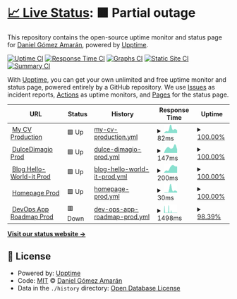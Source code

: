 # [📈 Live Status](https://danielitogomez.github.io/upptime): <!--live status--> **🟧 Partial outage**

This repository contains the open-source uptime monitor and status page for [Daniel Gómez Amarán](https://www.helloworld-it.com/), powered by [Upptime](https://github.com/upptime/upptime).

[![Uptime CI](https://github.com/danielitogomez/upptime/workflows/Uptime%20CI/badge.svg)](https://github.com/danielitogomez/upptime/actions?query=workflow%3A%22Uptime+CI%22)
[![Response Time CI](https://github.com/danielitogomez/upptime/workflows/Response%20Time%20CI/badge.svg)](https://github.com/danielitogomez/upptime/actions?query=workflow%3A%22Response+Time+CI%22)
[![Graphs CI](https://github.com/danielitogomez/upptime/workflows/Graphs%20CI/badge.svg)](https://github.com/danielitogomez/upptime/actions?query=workflow%3A%22Graphs+CI%22)
[![Static Site CI](https://github.com/danielitogomez/upptime/workflows/Static%20Site%20CI/badge.svg)](https://github.com/danielitogomez/upptime/actions?query=workflow%3A%22Static+Site+CI%22)
[![Summary CI](https://github.com/danielitogomez/upptime/workflows/Summary%20CI/badge.svg)](https://github.com/danielitogomez/upptime/actions?query=workflow%3A%22Summary+CI%22)

With [Upptime](https://upptime.js.org), you can get your own unlimited and free uptime monitor and status page, powered entirely by a GitHub repository. We use [Issues](https://github.com/danielitogomez/upptime/issues) as incident reports, [Actions](https://github.com/danielitogomez/upptime/actions) as uptime monitors, and [Pages](https://danielitogomez.github.io/upptime) for the status page.

<!--start: status pages-->
<!-- This summary is generated by Upptime (https://github.com/upptime/upptime) -->
<!-- Do not edit this manually, your changes will be overwritten -->
<!-- prettier-ignore -->
| URL | Status | History | Response Time | Uptime |
| --- | ------ | ------- | ------------- | ------ |
| <img alt="" src="https://icons.duckduckgo.com/ip3/danielitogomez.github.io.ico" height="13"> [My CV Production](https://danielitogomez.github.io/my-cv/) | 🟩 Up | [my-cv-production.yml](https://github.com/danielitogomez/upptime/commits/HEAD/history/my-cv-production.yml) | <details><summary><img alt="Response time graph" src="./graphs/my-cv-production/response-time-week.png" height="20"> 82ms</summary><br><a href="https://danielitogomez.github.io/upptime/history/my-cv-production"><img alt="Response time 92" src="https://img.shields.io/endpoint?url=https%3A%2F%2Fraw.githubusercontent.com%2Fdanielitogomez%2Fupptime%2FHEAD%2Fapi%2Fmy-cv-production%2Fresponse-time.json"></a><br><a href="https://danielitogomez.github.io/upptime/history/my-cv-production"><img alt="24-hour response time 62" src="https://img.shields.io/endpoint?url=https%3A%2F%2Fraw.githubusercontent.com%2Fdanielitogomez%2Fupptime%2FHEAD%2Fapi%2Fmy-cv-production%2Fresponse-time-day.json"></a><br><a href="https://danielitogomez.github.io/upptime/history/my-cv-production"><img alt="7-day response time 82" src="https://img.shields.io/endpoint?url=https%3A%2F%2Fraw.githubusercontent.com%2Fdanielitogomez%2Fupptime%2FHEAD%2Fapi%2Fmy-cv-production%2Fresponse-time-week.json"></a><br><a href="https://danielitogomez.github.io/upptime/history/my-cv-production"><img alt="30-day response time 100" src="https://img.shields.io/endpoint?url=https%3A%2F%2Fraw.githubusercontent.com%2Fdanielitogomez%2Fupptime%2FHEAD%2Fapi%2Fmy-cv-production%2Fresponse-time-month.json"></a><br><a href="https://danielitogomez.github.io/upptime/history/my-cv-production"><img alt="1-year response time 95" src="https://img.shields.io/endpoint?url=https%3A%2F%2Fraw.githubusercontent.com%2Fdanielitogomez%2Fupptime%2FHEAD%2Fapi%2Fmy-cv-production%2Fresponse-time-year.json"></a></details> | <details><summary><a href="https://danielitogomez.github.io/upptime/history/my-cv-production">100.00%</a></summary><a href="https://danielitogomez.github.io/upptime/history/my-cv-production"><img alt="All-time uptime 100.00%" src="https://img.shields.io/endpoint?url=https%3A%2F%2Fraw.githubusercontent.com%2Fdanielitogomez%2Fupptime%2FHEAD%2Fapi%2Fmy-cv-production%2Fuptime.json"></a><br><a href="https://danielitogomez.github.io/upptime/history/my-cv-production"><img alt="24-hour uptime 100.00%" src="https://img.shields.io/endpoint?url=https%3A%2F%2Fraw.githubusercontent.com%2Fdanielitogomez%2Fupptime%2FHEAD%2Fapi%2Fmy-cv-production%2Fuptime-day.json"></a><br><a href="https://danielitogomez.github.io/upptime/history/my-cv-production"><img alt="7-day uptime 100.00%" src="https://img.shields.io/endpoint?url=https%3A%2F%2Fraw.githubusercontent.com%2Fdanielitogomez%2Fupptime%2FHEAD%2Fapi%2Fmy-cv-production%2Fuptime-week.json"></a><br><a href="https://danielitogomez.github.io/upptime/history/my-cv-production"><img alt="30-day uptime 100.00%" src="https://img.shields.io/endpoint?url=https%3A%2F%2Fraw.githubusercontent.com%2Fdanielitogomez%2Fupptime%2FHEAD%2Fapi%2Fmy-cv-production%2Fuptime-month.json"></a><br><a href="https://danielitogomez.github.io/upptime/history/my-cv-production"><img alt="1-year uptime 100.00%" src="https://img.shields.io/endpoint?url=https%3A%2F%2Fraw.githubusercontent.com%2Fdanielitogomez%2Fupptime%2FHEAD%2Fapi%2Fmy-cv-production%2Fuptime-year.json"></a></details>
| <img alt="" src="https://icons.duckduckgo.com/ip3/website-6e553.web.app.ico" height="13"> [DulceDimagio Prod](https://website-6e553.web.app/) | 🟩 Up | [dulce-dimagio-prod.yml](https://github.com/danielitogomez/upptime/commits/HEAD/history/dulce-dimagio-prod.yml) | <details><summary><img alt="Response time graph" src="./graphs/dulce-dimagio-prod/response-time-week.png" height="20"> 147ms</summary><br><a href="https://danielitogomez.github.io/upptime/history/dulce-dimagio-prod"><img alt="Response time 121" src="https://img.shields.io/endpoint?url=https%3A%2F%2Fraw.githubusercontent.com%2Fdanielitogomez%2Fupptime%2FHEAD%2Fapi%2Fdulce-dimagio-prod%2Fresponse-time.json"></a><br><a href="https://danielitogomez.github.io/upptime/history/dulce-dimagio-prod"><img alt="24-hour response time 101" src="https://img.shields.io/endpoint?url=https%3A%2F%2Fraw.githubusercontent.com%2Fdanielitogomez%2Fupptime%2FHEAD%2Fapi%2Fdulce-dimagio-prod%2Fresponse-time-day.json"></a><br><a href="https://danielitogomez.github.io/upptime/history/dulce-dimagio-prod"><img alt="7-day response time 147" src="https://img.shields.io/endpoint?url=https%3A%2F%2Fraw.githubusercontent.com%2Fdanielitogomez%2Fupptime%2FHEAD%2Fapi%2Fdulce-dimagio-prod%2Fresponse-time-week.json"></a><br><a href="https://danielitogomez.github.io/upptime/history/dulce-dimagio-prod"><img alt="30-day response time 138" src="https://img.shields.io/endpoint?url=https%3A%2F%2Fraw.githubusercontent.com%2Fdanielitogomez%2Fupptime%2FHEAD%2Fapi%2Fdulce-dimagio-prod%2Fresponse-time-month.json"></a><br><a href="https://danielitogomez.github.io/upptime/history/dulce-dimagio-prod"><img alt="1-year response time 103" src="https://img.shields.io/endpoint?url=https%3A%2F%2Fraw.githubusercontent.com%2Fdanielitogomez%2Fupptime%2FHEAD%2Fapi%2Fdulce-dimagio-prod%2Fresponse-time-year.json"></a></details> | <details><summary><a href="https://danielitogomez.github.io/upptime/history/dulce-dimagio-prod">100.00%</a></summary><a href="https://danielitogomez.github.io/upptime/history/dulce-dimagio-prod"><img alt="All-time uptime 77.18%" src="https://img.shields.io/endpoint?url=https%3A%2F%2Fraw.githubusercontent.com%2Fdanielitogomez%2Fupptime%2FHEAD%2Fapi%2Fdulce-dimagio-prod%2Fuptime.json"></a><br><a href="https://danielitogomez.github.io/upptime/history/dulce-dimagio-prod"><img alt="24-hour uptime 100.00%" src="https://img.shields.io/endpoint?url=https%3A%2F%2Fraw.githubusercontent.com%2Fdanielitogomez%2Fupptime%2FHEAD%2Fapi%2Fdulce-dimagio-prod%2Fuptime-day.json"></a><br><a href="https://danielitogomez.github.io/upptime/history/dulce-dimagio-prod"><img alt="7-day uptime 100.00%" src="https://img.shields.io/endpoint?url=https%3A%2F%2Fraw.githubusercontent.com%2Fdanielitogomez%2Fupptime%2FHEAD%2Fapi%2Fdulce-dimagio-prod%2Fuptime-week.json"></a><br><a href="https://danielitogomez.github.io/upptime/history/dulce-dimagio-prod"><img alt="30-day uptime 100.00%" src="https://img.shields.io/endpoint?url=https%3A%2F%2Fraw.githubusercontent.com%2Fdanielitogomez%2Fupptime%2FHEAD%2Fapi%2Fdulce-dimagio-prod%2Fuptime-month.json"></a><br><a href="https://danielitogomez.github.io/upptime/history/dulce-dimagio-prod"><img alt="1-year uptime 100.00%" src="https://img.shields.io/endpoint?url=https%3A%2F%2Fraw.githubusercontent.com%2Fdanielitogomez%2Fupptime%2FHEAD%2Fapi%2Fdulce-dimagio-prod%2Fuptime-year.json"></a></details>
| <img alt="" src="https://icons.duckduckgo.com/ip3/helloworld-it.onrender.com.ico" height="13"> [Blog Hello-World-it Prod](https://helloworld-it.onrender.com/) | 🟩 Up | [blog-hello-world-it-prod.yml](https://github.com/danielitogomez/upptime/commits/HEAD/history/blog-hello-world-it-prod.yml) | <details><summary><img alt="Response time graph" src="./graphs/blog-hello-world-it-prod/response-time-week.png" height="20"> 200ms</summary><br><a href="https://danielitogomez.github.io/upptime/history/blog-hello-world-it-prod"><img alt="Response time 290" src="https://img.shields.io/endpoint?url=https%3A%2F%2Fraw.githubusercontent.com%2Fdanielitogomez%2Fupptime%2FHEAD%2Fapi%2Fblog-hello-world-it-prod%2Fresponse-time.json"></a><br><a href="https://danielitogomez.github.io/upptime/history/blog-hello-world-it-prod"><img alt="24-hour response time 243" src="https://img.shields.io/endpoint?url=https%3A%2F%2Fraw.githubusercontent.com%2Fdanielitogomez%2Fupptime%2FHEAD%2Fapi%2Fblog-hello-world-it-prod%2Fresponse-time-day.json"></a><br><a href="https://danielitogomez.github.io/upptime/history/blog-hello-world-it-prod"><img alt="7-day response time 200" src="https://img.shields.io/endpoint?url=https%3A%2F%2Fraw.githubusercontent.com%2Fdanielitogomez%2Fupptime%2FHEAD%2Fapi%2Fblog-hello-world-it-prod%2Fresponse-time-week.json"></a><br><a href="https://danielitogomez.github.io/upptime/history/blog-hello-world-it-prod"><img alt="30-day response time 203" src="https://img.shields.io/endpoint?url=https%3A%2F%2Fraw.githubusercontent.com%2Fdanielitogomez%2Fupptime%2FHEAD%2Fapi%2Fblog-hello-world-it-prod%2Fresponse-time-month.json"></a><br><a href="https://danielitogomez.github.io/upptime/history/blog-hello-world-it-prod"><img alt="1-year response time 257" src="https://img.shields.io/endpoint?url=https%3A%2F%2Fraw.githubusercontent.com%2Fdanielitogomez%2Fupptime%2FHEAD%2Fapi%2Fblog-hello-world-it-prod%2Fresponse-time-year.json"></a></details> | <details><summary><a href="https://danielitogomez.github.io/upptime/history/blog-hello-world-it-prod">100.00%</a></summary><a href="https://danielitogomez.github.io/upptime/history/blog-hello-world-it-prod"><img alt="All-time uptime 99.96%" src="https://img.shields.io/endpoint?url=https%3A%2F%2Fraw.githubusercontent.com%2Fdanielitogomez%2Fupptime%2FHEAD%2Fapi%2Fblog-hello-world-it-prod%2Fuptime.json"></a><br><a href="https://danielitogomez.github.io/upptime/history/blog-hello-world-it-prod"><img alt="24-hour uptime 100.00%" src="https://img.shields.io/endpoint?url=https%3A%2F%2Fraw.githubusercontent.com%2Fdanielitogomez%2Fupptime%2FHEAD%2Fapi%2Fblog-hello-world-it-prod%2Fuptime-day.json"></a><br><a href="https://danielitogomez.github.io/upptime/history/blog-hello-world-it-prod"><img alt="7-day uptime 100.00%" src="https://img.shields.io/endpoint?url=https%3A%2F%2Fraw.githubusercontent.com%2Fdanielitogomez%2Fupptime%2FHEAD%2Fapi%2Fblog-hello-world-it-prod%2Fuptime-week.json"></a><br><a href="https://danielitogomez.github.io/upptime/history/blog-hello-world-it-prod"><img alt="30-day uptime 100.00%" src="https://img.shields.io/endpoint?url=https%3A%2F%2Fraw.githubusercontent.com%2Fdanielitogomez%2Fupptime%2FHEAD%2Fapi%2Fblog-hello-world-it-prod%2Fuptime-month.json"></a><br><a href="https://danielitogomez.github.io/upptime/history/blog-hello-world-it-prod"><img alt="1-year uptime 100.00%" src="https://img.shields.io/endpoint?url=https%3A%2F%2Fraw.githubusercontent.com%2Fdanielitogomez%2Fupptime%2FHEAD%2Fapi%2Fblog-hello-world-it-prod%2Fuptime-year.json"></a></details>
| <img alt="" src="https://icons.duckduckgo.com/ip3/danielitogomez.github.io.ico" height="13"> [Homepage Prod](https://danielitogomez.github.io/) | 🟩 Up | [homepage-prod.yml](https://github.com/danielitogomez/upptime/commits/HEAD/history/homepage-prod.yml) | <details><summary><img alt="Response time graph" src="./graphs/homepage-prod/response-time-week.png" height="20"> 30ms</summary><br><a href="https://danielitogomez.github.io/upptime/history/homepage-prod"><img alt="Response time 48" src="https://img.shields.io/endpoint?url=https%3A%2F%2Fraw.githubusercontent.com%2Fdanielitogomez%2Fupptime%2FHEAD%2Fapi%2Fhomepage-prod%2Fresponse-time.json"></a><br><a href="https://danielitogomez.github.io/upptime/history/homepage-prod"><img alt="24-hour response time 14" src="https://img.shields.io/endpoint?url=https%3A%2F%2Fraw.githubusercontent.com%2Fdanielitogomez%2Fupptime%2FHEAD%2Fapi%2Fhomepage-prod%2Fresponse-time-day.json"></a><br><a href="https://danielitogomez.github.io/upptime/history/homepage-prod"><img alt="7-day response time 30" src="https://img.shields.io/endpoint?url=https%3A%2F%2Fraw.githubusercontent.com%2Fdanielitogomez%2Fupptime%2FHEAD%2Fapi%2Fhomepage-prod%2Fresponse-time-week.json"></a><br><a href="https://danielitogomez.github.io/upptime/history/homepage-prod"><img alt="30-day response time 44" src="https://img.shields.io/endpoint?url=https%3A%2F%2Fraw.githubusercontent.com%2Fdanielitogomez%2Fupptime%2FHEAD%2Fapi%2Fhomepage-prod%2Fresponse-time-month.json"></a><br><a href="https://danielitogomez.github.io/upptime/history/homepage-prod"><img alt="1-year response time 50" src="https://img.shields.io/endpoint?url=https%3A%2F%2Fraw.githubusercontent.com%2Fdanielitogomez%2Fupptime%2FHEAD%2Fapi%2Fhomepage-prod%2Fresponse-time-year.json"></a></details> | <details><summary><a href="https://danielitogomez.github.io/upptime/history/homepage-prod">100.00%</a></summary><a href="https://danielitogomez.github.io/upptime/history/homepage-prod"><img alt="All-time uptime 100.00%" src="https://img.shields.io/endpoint?url=https%3A%2F%2Fraw.githubusercontent.com%2Fdanielitogomez%2Fupptime%2FHEAD%2Fapi%2Fhomepage-prod%2Fuptime.json"></a><br><a href="https://danielitogomez.github.io/upptime/history/homepage-prod"><img alt="24-hour uptime 100.00%" src="https://img.shields.io/endpoint?url=https%3A%2F%2Fraw.githubusercontent.com%2Fdanielitogomez%2Fupptime%2FHEAD%2Fapi%2Fhomepage-prod%2Fuptime-day.json"></a><br><a href="https://danielitogomez.github.io/upptime/history/homepage-prod"><img alt="7-day uptime 100.00%" src="https://img.shields.io/endpoint?url=https%3A%2F%2Fraw.githubusercontent.com%2Fdanielitogomez%2Fupptime%2FHEAD%2Fapi%2Fhomepage-prod%2Fuptime-week.json"></a><br><a href="https://danielitogomez.github.io/upptime/history/homepage-prod"><img alt="30-day uptime 100.00%" src="https://img.shields.io/endpoint?url=https%3A%2F%2Fraw.githubusercontent.com%2Fdanielitogomez%2Fupptime%2FHEAD%2Fapi%2Fhomepage-prod%2Fuptime-month.json"></a><br><a href="https://danielitogomez.github.io/upptime/history/homepage-prod"><img alt="1-year uptime 100.00%" src="https://img.shields.io/endpoint?url=https%3A%2F%2Fraw.githubusercontent.com%2Fdanielitogomez%2Fupptime%2FHEAD%2Fapi%2Fhomepage-prod%2Fuptime-year.json"></a></details>
| <img alt="" src="https://icons.duckduckgo.com/ip3/roadmap-app.onrender.com.ico" height="13"> [DevOps App Roadmap Prod](https://roadmap-app.onrender.com/) | 🟥 Down | [dev-ops-app-roadmap-prod.yml](https://github.com/danielitogomez/upptime/commits/HEAD/history/dev-ops-app-roadmap-prod.yml) | <details><summary><img alt="Response time graph" src="./graphs/dev-ops-app-roadmap-prod/response-time-week.png" height="20"> 1498ms</summary><br><a href="https://danielitogomez.github.io/upptime/history/dev-ops-app-roadmap-prod"><img alt="Response time 3114" src="https://img.shields.io/endpoint?url=https%3A%2F%2Fraw.githubusercontent.com%2Fdanielitogomez%2Fupptime%2FHEAD%2Fapi%2Fdev-ops-app-roadmap-prod%2Fresponse-time.json"></a><br><a href="https://danielitogomez.github.io/upptime/history/dev-ops-app-roadmap-prod"><img alt="24-hour response time 4294" src="https://img.shields.io/endpoint?url=https%3A%2F%2Fraw.githubusercontent.com%2Fdanielitogomez%2Fupptime%2FHEAD%2Fapi%2Fdev-ops-app-roadmap-prod%2Fresponse-time-day.json"></a><br><a href="https://danielitogomez.github.io/upptime/history/dev-ops-app-roadmap-prod"><img alt="7-day response time 1498" src="https://img.shields.io/endpoint?url=https%3A%2F%2Fraw.githubusercontent.com%2Fdanielitogomez%2Fupptime%2FHEAD%2Fapi%2Fdev-ops-app-roadmap-prod%2Fresponse-time-week.json"></a><br><a href="https://danielitogomez.github.io/upptime/history/dev-ops-app-roadmap-prod"><img alt="30-day response time 3257" src="https://img.shields.io/endpoint?url=https%3A%2F%2Fraw.githubusercontent.com%2Fdanielitogomez%2Fupptime%2FHEAD%2Fapi%2Fdev-ops-app-roadmap-prod%2Fresponse-time-month.json"></a><br><a href="https://danielitogomez.github.io/upptime/history/dev-ops-app-roadmap-prod"><img alt="1-year response time 3114" src="https://img.shields.io/endpoint?url=https%3A%2F%2Fraw.githubusercontent.com%2Fdanielitogomez%2Fupptime%2FHEAD%2Fapi%2Fdev-ops-app-roadmap-prod%2Fresponse-time-year.json"></a></details> | <details><summary><a href="https://danielitogomez.github.io/upptime/history/dev-ops-app-roadmap-prod">98.39%</a></summary><a href="https://danielitogomez.github.io/upptime/history/dev-ops-app-roadmap-prod"><img alt="All-time uptime 99.25%" src="https://img.shields.io/endpoint?url=https%3A%2F%2Fraw.githubusercontent.com%2Fdanielitogomez%2Fupptime%2FHEAD%2Fapi%2Fdev-ops-app-roadmap-prod%2Fuptime.json"></a><br><a href="https://danielitogomez.github.io/upptime/history/dev-ops-app-roadmap-prod"><img alt="24-hour uptime 95.35%" src="https://img.shields.io/endpoint?url=https%3A%2F%2Fraw.githubusercontent.com%2Fdanielitogomez%2Fupptime%2FHEAD%2Fapi%2Fdev-ops-app-roadmap-prod%2Fuptime-day.json"></a><br><a href="https://danielitogomez.github.io/upptime/history/dev-ops-app-roadmap-prod"><img alt="7-day uptime 98.39%" src="https://img.shields.io/endpoint?url=https%3A%2F%2Fraw.githubusercontent.com%2Fdanielitogomez%2Fupptime%2FHEAD%2Fapi%2Fdev-ops-app-roadmap-prod%2Fuptime-week.json"></a><br><a href="https://danielitogomez.github.io/upptime/history/dev-ops-app-roadmap-prod"><img alt="30-day uptime 97.47%" src="https://img.shields.io/endpoint?url=https%3A%2F%2Fraw.githubusercontent.com%2Fdanielitogomez%2Fupptime%2FHEAD%2Fapi%2Fdev-ops-app-roadmap-prod%2Fuptime-month.json"></a><br><a href="https://danielitogomez.github.io/upptime/history/dev-ops-app-roadmap-prod"><img alt="1-year uptime 99.25%" src="https://img.shields.io/endpoint?url=https%3A%2F%2Fraw.githubusercontent.com%2Fdanielitogomez%2Fupptime%2FHEAD%2Fapi%2Fdev-ops-app-roadmap-prod%2Fuptime-year.json"></a></details>

<!--end: status pages-->

[**Visit our status website →**](https://danielitogomez.github.io/upptime)

## 📄 License

- Powered by: [Upptime](https://github.com/upptime/upptime)
- Code: [MIT](./LICENSE) © [Daniel Gómez Amarán](https://www.helloworld-it.com/)
- Data in the `./history` directory: [Open Database License](https://opendatacommons.org/licenses/odbl/1-0/)
